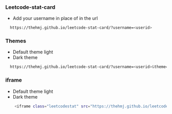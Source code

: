 ### Leetcode-stat-card
- Add your username in place of <userid> in the url
```bash
  https://thehmj.github.io/leetcode-stat-card/?username=<userid>
```

### Themes 
- Default theme light
- Dark theme
```bash
  https://thehmj.github.io/leetcode-stat-card/?username=<userid>&theme=dark
```
### iframe 
- Default theme light
- Dark theme
```bash
    <iframe class="leetcodestat" src="https://thehmj.github.io/leetcode-stat-card/?username=<userid>&theme=dark" width="390" height="220" frameborder="0"></iframe>
```
